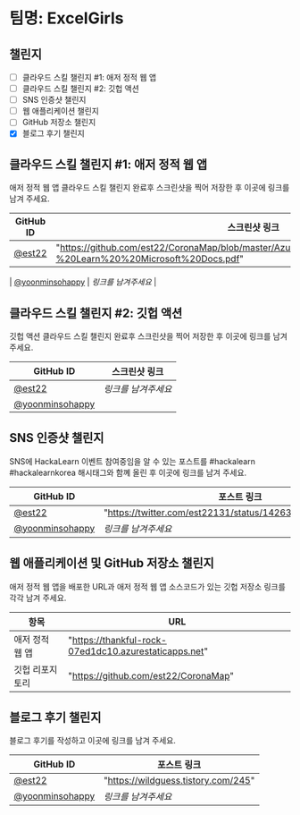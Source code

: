 # 팀명: ExcelGirls

## 챌린지

- [ ] 클라우드 스킬 챌린지 #1: 애저 정적 웹 앱
- [ ] 클라우드 스킬 챌린지 #2: 깃헙 액션
- [ ] SNS 인증샷 챌린지
- [ ] 웹 애플리케이션 챌린지
- [ ] GitHub 저장소 챌린지
- [x] 블로그 후기 챌린지

## 클라우드 스킬 챌린지 #1: 애저 정적 웹 앱

애저 정적 웹 앱 클라우드 스킬 챌린지 완료후 스크린샷을 찍어 저장한 후 이곳에 링크를 남겨 주세요.


| GitHub ID                                            | 스크린샷 링크                                                                                                      |
| ---------------------------------------------------- | ------------------------------------------------------------------------------------------------------------------ |
| [@est22](https://github.com/est22)                   | "https://github.com/est22/CoronaMap/blob/master/Azure%20Static%20Web%20Apps%20-%20Learn%20%20Microsoft%20Docs.pdf" |

| [@yoonminsohappy](https://github.com/yoonminsohappy) | _링크를 남겨주세요_ |

## 클라우드 스킬 챌린지 #2: 깃헙 액션

깃헙 액션 클라우드 스킬 챌린지 완료후 스크린샷을 찍어 저장한 후 이곳에 링크를 남겨 주세요.

| GitHub ID                                            | 스크린샷 링크                                                                                             |
| ---------------------------------------------------- | --------------------------------------------------------------------------------------------------------- |
| [@est22](https://github.com/est22)                   | _링크를 남겨주세요_                                                                                       |
| [@yoonminsohappy](https://github.com/yoonminsohappy) |  |

## SNS 인증샷 챌린지

SNS에 HackaLearn 이벤트 참여중임을 알 수 있는 포스트를 #hackalearn #hackalearnkorea 해시태그와 함꼐 올린 후 이곳에 링크를 남겨 주세요.

| GitHub ID                                            | 포스트 링크                                                           |
| ---------------------------------------------------- | --------------------------------------------------------------------- |
| [@est22](https://github.com/est22)                   | "https://twitter.com/est22131/status/1426351607067807746"                                                   |
| [@yoonminsohappy](https://github.com/yoonminsohappy) | _링크를 남겨주세요_  |

## 웹 애플리케이션 및 GitHub 저장소 챌린지

애저 정적 웹 앱을 배포한 URL과 애저 정적 웹 앱 소스코드가 있는 깃헙 저장소 링크를 각각 남겨 주세요.

| 항목            | URL                                |
| --------------- | ---------------------------------- |
| 애저 정적 웹 앱 | "https://thankful-rock-07ed1dc10.azurestaticapps.net" |
| 깃헙 리포지토리 | "https://github.com/est22/CoronaMap"|

## 블로그 후기 챌린지

블로그 후기를 작성하고 이곳에 링크를 남겨 주세요.

| GitHub ID                                            | 포스트 링크         |
| ---------------------------------------------------- | ------------------- |
| [@est22](https://github.com/est22)                   | "https://wildguess.tistory.com/245" |
| [@yoonminsohappy](https://github.com/yoonminsohappy) | _링크를 남겨주세요_ |
